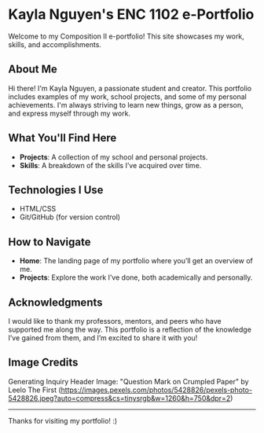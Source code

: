 # Kayla Nguyen's ENC 1102 e-Portfolio

Welcome to my Composition II e-portfolio! This site showcases my work, skills, and accomplishments. 

## About Me
Hi there! I'm Kayla Nguyen, a passionate student and creator. This portfolio includes examples of my work, school projects, and some of my personal achievements. I'm always striving to learn new things, grow as a person, and express myself through my work.

## What You'll Find Here
- **Projects**: A collection of my school and personal projects.
- **Skills**: A breakdown of the skills I’ve acquired over time.

## Technologies I Use
- HTML/CSS
- Git/GitHub (for version control)

## How to Navigate
- **Home**: The landing page of my portfolio where you’ll get an overview of me.
- **Projects**: Explore the work I’ve done, both academically and personally.

## Acknowledgments
I would like to thank my professors, mentors, and peers who have supported me along the way. This portfolio is a reflection of the knowledge I’ve gained from them, and I’m excited to share it with you!


## Image Credits
Generating Inquiry Header Image: "Question Mark on Crumpled Paper" by Leelo The First (https://images.pexels.com/photos/5428826/pexels-photo-5428826.jpeg?auto=compress&cs=tinysrgb&w=1260&h=750&dpr=2)

---

Thanks for visiting my portfolio! :)
